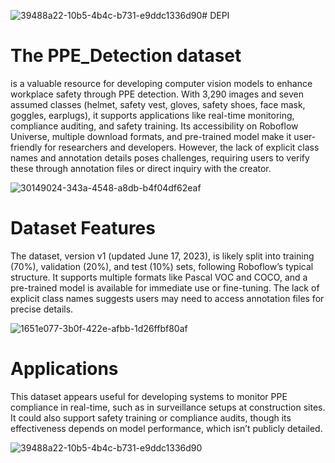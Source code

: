 ![39488a22-10b5-4b4c-b731-e9ddc1336d90](https://github.com/user-attachments/assets/599d1522-1a24-4edf-9dc1-8b7a51bef6b1)# DEPI

# The PPE_Detection dataset 
is a valuable resource for developing computer vision models to enhance workplace safety through PPE detection. With 3,290 images and seven assumed classes (helmet, safety vest, gloves, safety shoes, face mask, goggles, earplugs), it supports applications like real-time monitoring, compliance auditing, and safety training. Its accessibility on Roboflow Universe, multiple download formats, and pre-trained model make it user-friendly for researchers and developers. However, the lack of explicit class names and annotation details poses challenges, requiring users to verify these through annotation files or direct inquiry with the creator.

![30149024-343a-4548-a8db-b4f04df62eaf](https://github.com/user-attachments/assets/982c1998-9451-4c10-b5ed-f40b5656f134)

# Dataset Features
The dataset, version v1 (updated June 17, 2023), is likely split into training (70%), validation (20%), and test (10%) sets, following Roboflow’s typical structure. It supports multiple formats like Pascal VOC and COCO, and a pre-trained model is available for immediate use or fine-tuning. The lack of explicit class names suggests users may need to access annotation files for precise details.

![1651e077-3b0f-422e-afbb-1d26ffbf80af](https://github.com/user-attachments/assets/8456aabe-71fa-4c0e-8ed7-be7842dd93db)

# Applications
This dataset appears useful for developing systems to monitor PPE compliance in real-time, such as in surveillance setups at construction sites. It could also support safety training or compliance audits, though its effectiveness depends on model performance, which isn’t publicly detailed.

![39488a22-10b5-4b4c-b731-e9ddc1336d90](https://github.com/user-attachments/assets/6259c5ed-a07d-428c-953b-34cb87442323)
